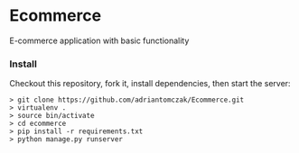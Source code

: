 # Ecommerce
E-commerce application with basic functionality

### Install
Checkout this repository, fork it, install dependencies, then start the server:
```
> git clone https://github.com/adriantomczak/Ecommerce.git
> virtualenv .
> source bin/activate
> cd ecommerce
> pip install -r requirements.txt
> python manage.py runserver
```